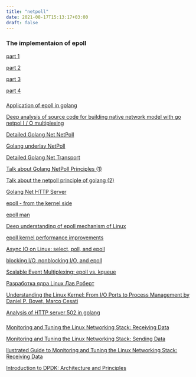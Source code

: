 ```yaml
---
title: "netpoll"
date: 2021-08-17T15:13:17+03:00
draft: false
---
```


### The implementaion of epoll

[part 1](https://idndx.com/the-implementation-of-epoll-1/)

[part 2](https://idndx.com/the-implementation-of-epoll-2/)

[part 3](https://idndx.com/the-implementation-of-epoll-3/)

[part 4](https://idndx.com/the-implementation-of-epoll-4/)

###

[Application of epoll in golang](https://chowdera.com/2021/01/20210119053908212t.html)

[Deep analysis of source code for building native network model with go netpol I / O multiplexing](https://programmer.group/5dc6d7d3c6146.html)


[Detailed Golang Net NetPoll](https://www.programmerall.com/article/86571515245/)

[ Golang underlay NetPoll ](https://www.programmerall.com/article/51661428988/)

[Detailed Golang Net Transport](https://www.programmerall.com/article/16501390266/)

[Talk about Golang NetPoll Principles (1)](https://www.programmerall.com/article/35431696862/)

[Talk about the netpoll principle of golang (2)](https://www.programmerall.com/article/7151276869/)

[Golang Net HTTP Server](https://www.programmerall.com/article/98911427261/)

[epoll - from the kernel side](https://www.slideshare.net/llj098/epoll-from-the-kernel-side)

[epoll man](https://man7.org/linux/man-pages/man7/epoll.7.html)

[Deep understanding of epoll mechanism of Linux](https://javamana.com/2021/07/20210727055959574x.html)

[epoll kernel performance 
improvements](https://events19.linuxfoundation.org/wp-content/uploads/2018/07/dbueso-oss-japan19.pdf)

[Async IO on Linux: select, poll, and epoll](https://jvns.ca/blog/2017/06/03/async-io-on-linux--select--poll--and-epoll/)

[blocking I/O, nonblocking I/O, and epoll](https://eklitzke.org/blocking-io-nonblocking-io-and-epoll)

[Scalable Event Multiplexing: epoll vs. kqueue](https://long-zhou.github.io/2012/12/21/epoll-vs-kqueue.html)

[Разработка ядра Linux Лав Роберт](https://it.wikireading.ru/1692)

[Understanding the Linux Kernel: From I/O Ports to Process Management by Daniel P. Bovet, Marco Cesati](https://books.google.ru/books?id=h0lltXyJ8aIC&pg=PT193&lpg=PT193&dq=ksoftirqd&source=bl&ots=gQ1tIXadNU&sig=ACfU3U2alcihnKpgOnf5bbIQi3aQSc3SGw&hl=en&sa=X&ved=2ahUKEwj9697qk5_yAhUBn4sKHYX4Ds04HhDoAXoECB0QAw#v=onepage&q=ksoftirqd&f=false)

[Analysis of HTTP server 502 in golang](https://developpaper.com/analysis-of-http-server-502-in-golang/)

###

[Monitoring and Tuning the Linux Networking Stack: Receiving Data](https://blog.packagecloud.io/eng/2016/06/22/monitoring-tuning-linux-networking-stack-receiving-data/)

[Monitoring and Tuning the Linux Networking Stack: Sending Data](https://blog.packagecloud.io/eng/2017/02/06/monitoring-tuning-linux-networking-stack-sending-data/)

[llustrated Guide to Monitoring and Tuning the Linux Networking Stack: Receiving Data](https://blog.packagecloud.io/eng/2016/10/11/monitoring-tuning-linux-networking-stack-receiving-data-illustrated/)

[Introduction to DPDK: Architecture and Principles](https://blog.selectel.com/introduction-dpdk-architecture-principles/)
